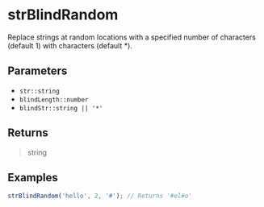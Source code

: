 # strBlindRandom <Badge type="tip" text="JavaScript" />

Replace strings at random locations with a specified number of characters (default 1) with characters (default \*).

## Parameters

- `str::string`
- `blindLength::number`
- `blindStr::string || '*'`

## Returns

> string

## Examples

```javascript
strBlindRandom('hello', 2, '#'); // Returns '#el#o'
```
